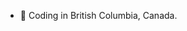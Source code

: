 - 👋 Coding in British Columbia, Canada.

<!---
rgoudie/rgoudie is a ✨ special ✨ repository because its `README.md` (this file) appears on your GitHub profile.
You can click the Preview link to take a look at your changes.
--->
